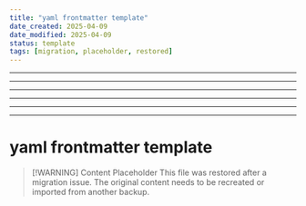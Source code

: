 ```yaml
---
title: "yaml frontmatter template"
date_created: 2025-04-09
date_modified: 2025-04-09
status: template
tags: [migration, placeholder, restored]
---
```


---

---

---

---

---

---

# yaml frontmatter template

> [\!WARNING] Content Placeholder
> This file was restored after a migration issue. The original content needs to be recreated or imported from another backup.

